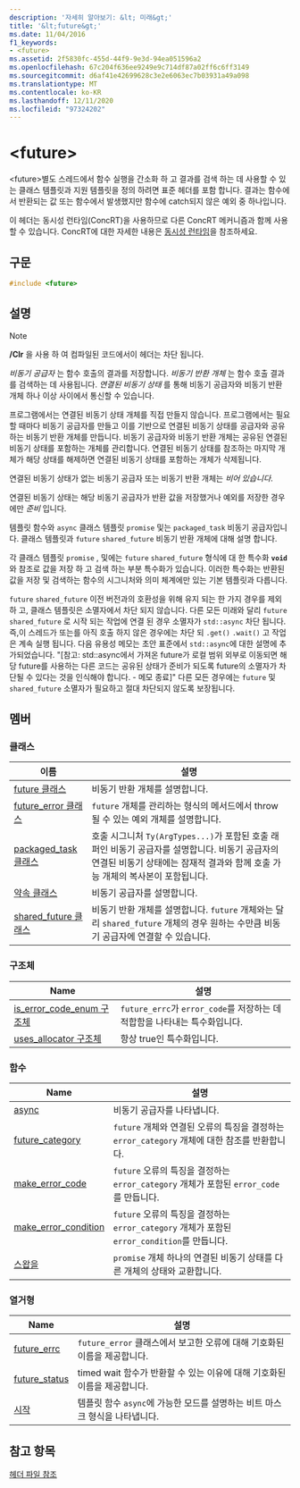 ```yaml
---
description: '자세히 알아보기: &lt; 미래&gt;'
title: '&lt;future&gt;'
ms.date: 11/04/2016
f1_keywords:
- <future>
ms.assetid: 2f5830fc-455d-44f9-9e3d-94ea051596a2
ms.openlocfilehash: 67c204f636ee9249e9c714df87a02ff6c6ff3149
ms.sourcegitcommit: d6af41e42699628c3e2e6063ec7b03931a49a098
ms.translationtype: MT
ms.contentlocale: ko-KR
ms.lasthandoff: 12/11/2020
ms.locfileid: "97324202"
---
```

# <a name="ltfuturegt"></a>&lt;future&gt;

\<future>별도 스레드에서 함수 실행을 간소화 하 고 결과를 검색 하는 데 사용할 수 있는 클래스 템플릿과 지원 템플릿을 정의 하려면 표준 헤더를 포함 합니다. 결과는 함수에서 반환되는 값 또는 함수에서 발생했지만 함수에 catch되지 않은 예외 중 하나입니다.

이 헤더는 동시성 런타임(ConcRT)을 사용하므로 다른 ConcRT 메커니즘과 함께 사용할 수 있습니다. ConcRT에 대한 자세한 내용은 [동시성 런타임](../parallel/concrt/concurrency-runtime.md)을 참조하세요.

## <a name="syntax"></a>구문

```cpp
#include <future>
```

## <a name="remarks"></a>설명

> [!NOTE]
> **/Clr** 을 사용 하 여 컴파일된 코드에서이 헤더는 차단 됩니다.

*비동기 공급자* 는 함수 호출의 결과를 저장합니다. *비동기 반환 개체* 는 함수 호출 결과를 검색하는 데 사용됩니다. *연결된 비동기 상태* 를 통해 비동기 공급자와 비동기 반환 개체 하나 이상 사이에서 통신할 수 있습니다.

프로그램에서는 연결된 비동기 상태 개체를 직접 만들지 않습니다. 프로그램에서는 필요할 때마다 비동기 공급자를 만들고 이를 기반으로 연결된 비동기 상태를 공급자와 공유하는 비동기 반환 개체를 만듭니다. 비동기 공급자와 비동기 반환 개체는 공유된 연결된 비동기 상태를 포함하는 개체를 관리합니다. 연결된 비동기 상태를 참조하는 마지막 개체가 해당 상태를 해제하면 연결된 비동기 상태를 포함하는 개체가 삭제됩니다.

연결된 비동기 상태가 없는 비동기 공급자 또는 비동기 반환 개체는 *비어 있습니다*.

연결된 비동기 상태는 해당 비동기 공급자가 반환 값을 저장했거나 예외를 저장한 경우에만 *준비* 입니다.

템플릿 함수와 `async` 클래스 템플릿 `promise` 및는 `packaged_task` 비동기 공급자입니다. 클래스 템플릿과 `future` `shared_future` 비동기 반환 개체에 대해 설명 합니다.

각 클래스 템플릿 `promise` , 및에는 `future` `shared_future` 형식에 대 한 특수화 **`void`** 와 참조로 값을 저장 하 고 검색 하는 부분 특수화가 있습니다. 이러한 특수화는 반환된 값을 저장 및 검색하는 함수의 시그니처와 의미 체계에만 있는 기본 템플릿과 다릅니다.

`future` `shared_future` 이전 버전과의 호환성을 위해 유지 되는 한 가지 경우를 제외 하 고, 클래스 템플릿은 소멸자에서 차단 되지 않습니다. 다른 모든 미래와 달리 `future` `shared_future` 로 시작 되는 작업에 연결 된 경우 소멸자가 `std::async` 차단 됩니다. 즉,이 스레드가 또는를 아직 호출 하지 않은 경우에는 차단 되 `.get()` `.wait()` 고 작업은 계속 실행 됩니다. 다음 유용성 메모는 초안 표준에서 `std::async`에 대한 설명에 추가되었습니다. "[참고: std::async에서 가져온 future가 로컬 범위 외부로 이동되면 해당 future를 사용하는 다른 코드는 공유된 상태가 준비가 되도록 future의 소멸자가 차단될 수 있다는 것을 인식해야 합니다. - 메모 종료]" 다른 모든 경우에는 `future` 및 `shared_future` 소멸자가 필요하고 절대 차단되지 않도록 보장됩니다.

## <a name="members"></a>멤버

### <a name="classes"></a>클래스

|이름|설명|
|----------|-----------------|
|[future 클래스](../standard-library/future-class.md)|비동기 반환 개체를 설명합니다.|
|[future_error 클래스](../standard-library/future-error-class.md)|`future` 개체를 관리하는 형식의 메서드에서 throw될 수 있는 예외 개체를 설명합니다.|
|[packaged_task 클래스](../standard-library/packaged-task-class.md)|호출 시그니처 `Ty(ArgTypes...)`가 포함된 호출 래퍼인 비동기 공급자를 설명합니다. 비동기 공급자의 연결된 비동기 상태에는 잠재적 결과와 함께 호출 가능 개체의 복사본이 포함됩니다.|
|[약속 클래스](../standard-library/promise-class.md)|비동기 공급자를 설명합니다.|
|[shared_future 클래스](../standard-library/shared-future-class.md)|비동기 반환 개체를 설명합니다. `future` 개체와는 달리 `shared_future` 개체의 경우 원하는 수만큼 비동기 공급자에 연결할 수 있습니다.|

### <a name="structures"></a>구조체

|Name|설명|
|----------|-----------------|
|[is_error_code_enum 구조체](../standard-library/is-error-code-enum-structure.md)|`future_errc`가 `error_code`를 저장하는 데 적합함을 나타내는 특수화입니다.|
|[uses_allocator 구조체](../standard-library/uses-allocator-structure.md)|항상 true인 특수화입니다.|

### <a name="functions"></a>함수

|Name|설명|
|----------|-----------------|
|[async](../standard-library/future-functions.md#async)|비동기 공급자를 나타냅니다.|
|[future_category](../standard-library/future-functions.md#future_category)|`future` 개체와 연결된 오류의 특징을 결정하는 `error_category` 개체에 대한 참조를 반환합니다.|
|[make_error_code](../standard-library/future-functions.md#make_error_code)|`future` 오류의 특징을 결정하는 `error_category` 개체가 포함된 `error_code`를 만듭니다.|
|[make_error_condition](../standard-library/future-functions.md#make_error_condition)|`future` 오류의 특징을 결정하는 `error_category` 개체가 포함된 `error_condition`를 만듭니다.|
|[스왑을](../standard-library/future-functions.md#swap)|`promise` 개체 하나의 연결된 비동기 상태를 다른 개체의 상태와 교환합니다.|

### <a name="enumerations"></a>열거형

|Name|설명|
|----------|-----------------|
|[future_errc](../standard-library/future-enums.md#future_errc)|`future_error` 클래스에서 보고한 오류에 대해 기호화된 이름을 제공합니다.|
|[future_status](../standard-library/future-enums.md#future_status)|timed wait 함수가 반환할 수 있는 이유에 대해 기호화된 이름을 제공합니다.|
|[시작](../standard-library/future-enums.md#launch)|템플릿 함수 `async`에 가능한 모드를 설명하는 비트 마스크 형식을 나타냅니다.|

## <a name="see-also"></a>참고 항목

[헤더 파일 참조](../standard-library/cpp-standard-library-header-files.md)
